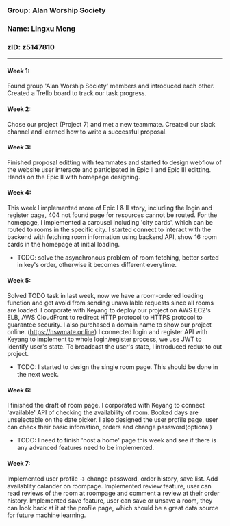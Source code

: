 ### Group: Alan Worship Society
### Name: Lingxu Meng
### zID: z5147810

***

#### Week 1:
Found group 'Alan Worship Society' members and introduced each other. Created a Trello board to track our task progress.


#### Week 2:
Chose our project (Project 7) and met a new teammate. Created our slack channel and learned how to write a successful proposal.


#### Week 3:
Finished proposal editting with teammates and started to design webflow of the website user interacte and participated in Epic II and Epic III editting.
Hands on the Epic II with homepage designing.


#### Week 4:
This week I implemented more of Epic I & II story, including the login and register page, 404 not found page for resources cannot be routed. For the homepage, I implemented a carousel including 'city cards', which can be routed to rooms in the specific city.
I started connect to interact with the backend with fetching room information using backend API, show 16 room cards in the homepage at initial loading.
- TODO: solve the asynchronous problem of room fetching, better sorted in key's order, otherwise it becomes different everytime.


#### Week 5:
Solved TODO task in last week, now we have a room-ordered loading function and get avoid from sending unavailable requests since all rooms are loaded.
I corporate with Keyang to deploy our project on AWS EC2's ELB, AWS CloudFront to redirect HTTP protocol to HTTPS protocol to guarantee security. I also purchased a domain name to show our project online. (https://nswmate.online)
I connected login and register API with Keyang to implement to whole login/register process, we use JWT to identify user's state. To broadcast the user's state, I introduced redux to out project.
- TODO: I started to design the single room page. This should be done in the next week. 


#### Week 6:
I finished the draft of room page. I corporated with Keyang to connect 'available' API of checking the availability of room. Booked days are unselectable on the date picker. 
I also designed the user profile page, user can check their basic infomation, orders and change password(optional)
- TODO: I need to finish 'host a home' page this week and see if there is any advanced features need to be implemented.

#### Week 7:
Implemented user profile -> change password, order history, save list. Add availablity calander on roompage. 
Implemented review feature, user can read reviews of the room at roompage and comment a review at their order history.
Implemented save feature, user can save or unsave a room, they can look back at it at the profile page, which should be a great data source for future machine learning.
